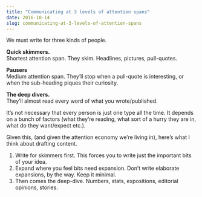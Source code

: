 ```yaml
---
title: "Communicating at 3 levels of attention spans"
date: 2016-10-14
slug: communicating-at-3-levels-of-attention-spans
---
```

We must write for three kinds of people.

**Quick skimmers.**  
Shortest attention span. They skim. Headlines, pictures, pull-quotes.

**Pausers**  
Medium attention span. They’ll stop when a pull-quote is interesting, or when the sub-heading piques their curiosity.

**The deep divers.**  
They’ll almost read every word of what you wrote/published.

It’s not necessary that every person is just one type all the time. It depends on a bunch of factors (what they’re reading, what sort of a hurry they are in, what do they want/expect etc.).

Given this, (and given the attention economy we’re living in), here’s what I think about drafting content.

1.  Write for skimmers first. This forces you to write just the important bits of your idea.
2.  Expand where you feel bits need expansion. Don’t write elaborate expansions, by the way. Keep it minimal.
3.  Then comes the deep-dive. Numbers, stats, expositions, editorial opinions, stories.